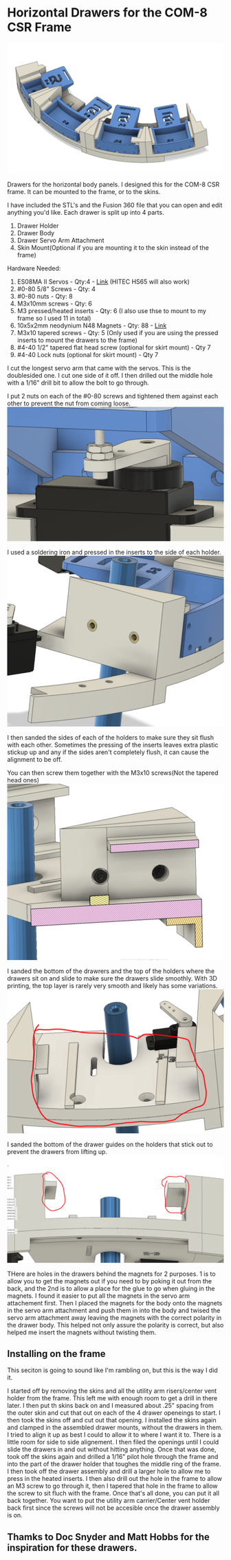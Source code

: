 # Horizontal Drawers for the COM-8 CSR Frame

![Image](/Images/Home_View.png)

 Drawers for the horizontal body panels.  I designed this for the COM-8 CSR frame.  It can be mounted to the frame, or to the skins.  

 I have included the STL's and the Fusion 360 file that you can open and edit anything you'd like.  Each drawer is split up into 4 parts.  
 1. Drawer Holder
 2. Drawer Body
 3. Drawer Servo Arm Attachment
 4. Skin Mount(Optional if you are mounting it to the skin instead of the frame)

 Hardware Needed:
 1. ES08MA II Servos - Qty:4 - [Link](https://www.amazon.com/dp/B07RRWYXL9?psc=1&ref=ppx_yo2ov_dt_b_product_details)  (HITEC HS65 will also work)
 2. #0-80 5/8" Screws - Qty: 4
 3. #0-80 nuts - Qty: 8
 4. M3x10mm screws - Qty: 6
 5. M3 pressed/heated inserts - Qty: 6  (I also use thse to mount to my frame so I used 11 in total)
 6. 10x5x2mm neodynium N48 Magnets - Qty: 88 - [Link](https://www.amazon.com/dp/B0B6PBXBVJ?psc=1&ref=ppx_yo2ov_dt_b_product_details)
 7. M3x10 tapered screws - Qty: 5 (Only used if you are using the pressed inserts to mount the drawers to the frame)
 8. #4-40 1/2" tapered flat head screw (optional for skirt mount) - Qty 7
 9. #4-40 Lock nuts (optional for skirt mount) - Qty 7
 

I cut the longest servo arm that came with the servos.  This is the doublesided one.  I cut one side of it off.  I then drilled out the middle hole with a 1/16" drill bit to allow the bolt to go through.  

I put 2 nuts on each of the #0-80 screws and tightened them against each other to prevent the nut from coming loose.  
![Nuts](/Images/Nuts.png)

I used a soldering iron and pressed in the inserts to the side of each holder.  
![Inserts](/Images/Pressed%20Inserts.png)

I then sanded the sides of each of the holders to make sure they sit flush with each other. Sometimes the pressing of the inserts leaves extra plastic stickup up and any if the sides aren't completely flush, it can cause the alignment to be off.  

You can then screw them together with the M3x10 screws(Not the tapered head ones)
![screws](/Images/Screws.png)

I sanded the bottom of the drawrers and the top of the holders where the drawers sit on and slide to make sure the drawers slide smoothly.  With 3D printing, the top layer is rarely very smooth and likely has some variations.
![sanded](/Images/Sanded.png)

I sanded the bottom of the drawer guides on the holders that stick out to prevent the drawers from lifting up.
![Sanded Undersides](/Images/Sanded%20undersides.png)

THere are holes in the drawers behind the magnets for 2 purposes.  1 is to allow you to get the magnets out if you need to by poking it out from the back, and the 2nd is to allow a place for the glue to go when gluing in the magnets.  I found it easier to put all the magnets in the servo arm attachement first.  Then I placed the magnets for the body onto the magnets in the servo arm attachment and push them in into the body and twised the servo arm attachment away leaving the magnets with the correct polarity in the drawer body.  This helped not only assure the polarity is correct, but also helped me insert the magnets without twisting them.

## Installing on the frame

This seciton is going to sound like I'm rambling on, but this is the way I did it.  

I started off by removing the skins and all the utility arm risers/center vent holder from the frame.  This left me with enough room to get a drill in there later. I then put th skins back on and I measured about .25" spacing from the outer skin and cut that out on each of the 4 drawer openeings to start.  I then took the skins off and cut out that opening.  I installed the skins again and clamped in the assembled drawer mounts, without the drawers in them.  I tried to align it up as best I could to allow it to where I want it to.  There is a little room for side to side alignement.  I then filed the openings until I could slide the drawers in and out without hitting anything.  Once that was done,  took off the skins again and drilled a 1/16" pilot hole through the frame and into the part of the drawer holder that toughes the middle ring of the frame.  I then took off the drawer assembly and drill a larger hole to allow me to press in the heated inserts.  I then also drill out the hole in the frame to allow an M3 screw to go through it, then I tapered that hole in the frame to allow the screw to sit fluch with the frame.  Once that's all  done, you can put it all back together.  You want to put the utility arm carrier/Center vent holder back first since the screws will not be accesible once the drawer assembly is on.  


## Thamks to Doc Snyder and Matt Hobbs for the inspiration for these drawers.
